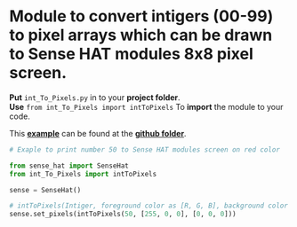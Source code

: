 # Module to convert intigers (00-99) to pixel arrays which can be drawn to Sense HAT modules 8x8 pixel screen. 
**Put** `int_To_Pixels.py` in to your **project folder**.  
**Use** `from int_To_Pixels import intToPixels` To **import** the module to your code.  
  
   
This **[example](https://github.com/Pohjois-Tapiolan-lukio/raspberry_pi-projects/blob/master/Sense-HAT/int_To_Pixels/example.py)** can be found at the **[github folder](https://github.com/Pohjois-Tapiolan-lukio/raspberry_pi-projects/tree/master/Sense-HAT/int_To_Pixels)**.  
  
```Python
# Exaple to print number 50 to Sense HAT modules screen on red color 

from sense_hat import SenseHat
from int_To_Pixels import intToPixels

sense = SenseHat()

# intToPixels(Intiger, foreground color as [R, G, B], background color as [R, G, B])
sense.set_pixels(intToPixels(50, [255, 0, 0], [0, 0, 0]))
```
